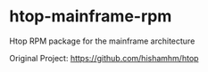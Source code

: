 # htop-mainframe-rpm
Htop RPM package for the mainframe architecture

Original Project: https://github.com/hishamhm/htop
